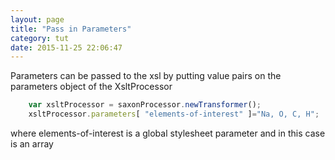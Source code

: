 ```yaml
---
layout: page
title: "Pass in Parameters"
category: tut
date: 2015-11-25 22:06:47
---
```


Parameters can be passed to the xsl by putting value pairs on the parameters object of the XsltProcessor

```javascript
    var xsltProcessor = saxonProcessor.newTransformer();
    xsltProcessor.parameters[ "elements-of-interest" ]="Na, O, C, H";
```
where elements-of-interest is a global stylesheet parameter and in this case is an array

